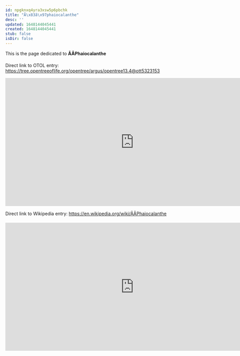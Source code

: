 ```yaml
---
id: npgknxq4yra3xsw5p6pbchk
title: "Ã\x83â\x97phaiocalanthe"
desc: ''
updated: 1648144045441
created: 1648144045441
stub: false
isDir: false
---
```

This is the page dedicated to **ÃÂPhaiocalanthe**


Direct link to OTOL entry: https://tree.opentreeoflife.org/opentree/argus/opentree13.4@ott5323153



<html>
    <body>
    <iframe src="https://tree.opentreeoflife.org/opentree/argus/opentree13.4@ott5323153"
    width="800" height="400" frameborder="0" allowfullscreen> </iframe>
    </body>
</html>
    


Direct link to Wikipedia entry: https://en.wikipedia.org/wiki/ÃÂPhaiocalanthe



<html>
    <body>
    <iframe src="https://en.wikipedia.org/wiki/ÃÂPhaiocalanthe"
    width="800" height="400" frameborder="0" allowfullscreen> </iframe>
    </body>
</html>
    
